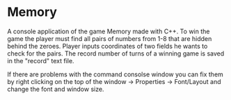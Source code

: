 # Memory
A console application of the game Memory made with C++. To win the game the player must find all pairs of numbers from 1-8 that are hidden behind the zeroes. Player inputs coordinates of two fields he wants to check for the pairs. The record number of turns of a winning game is saved in the "record" text file.

If there are problems with the command consolse window you can fix them by right clicking on the top of the window -> Properties -> Font/Layout and change the font and window size.
